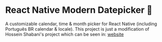 # React Native Modern Datepicker 📆

A customizable calendar, time & month picker for React Native (including Português BR calendar & locale). This project is just a modification of Hossein Shabani's project which can be seen in: [website](https://hosseinshabani.github.io/react-native-modern-datepicker)
